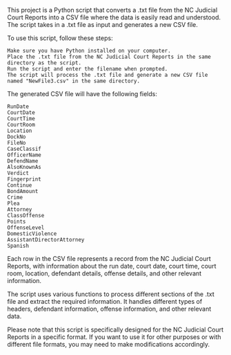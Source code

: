 This project is a Python script that converts a .txt file from the NC Judicial Court Reports into a CSV file where the data is easily read and understood. The script takes in a .txt file as input and generates a new CSV file.

To use this script, follow these steps:

    Make sure you have Python installed on your computer.
    Place the .txt file from the NC Judicial Court Reports in the same directory as the script.
    Run the script and enter the filename when prompted.
    The script will process the .txt file and generate a new CSV file named "NewFile3.csv" in the same directory.

The generated CSV file will have the following fields:

    RunDate
    CourtDate
    CourtTime
    CourtRoom
    Location
    DockNo
    FileNo
    CaseClassif
    OfficerName
    DefendName
    AlsoKnownAs
    Verdict
    Fingerprint
    Continue
    BondAmount
    Crime
    Plea
    Attorney
    ClassOffense
    Points
    OffenseLevel
    DomesticViolence
    AssistantDirectorAttorney
    Spanish

Each row in the CSV file represents a record from the NC Judicial Court Reports, with information about the run date, court date, court time, court room, location, defendant details, offense details, and other relevant information.

The script uses various functions to process different sections of the .txt file and extract the required information. It handles different types of headers, defendant information, offense information, and other relevant data.

Please note that this script is specifically designed for the NC Judicial Court Reports in a specific format. If you want to use it for other purposes or with different file formats, you may need to make modifications accordingly.
